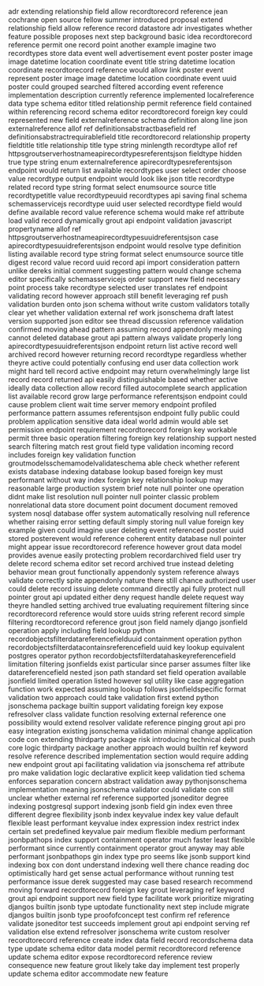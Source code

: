 adr extending relationship field allow recordtorecord reference jean cochrane open source fellow summer introduced proposal extend relationship field allow reference record datastore adr investigates whether feature possible proposes next step background basic idea recordtorecord reference permit one record point another example imagine two recordtypes store data event well advertisement event poster poster image image datetime location coordinate event title string datetime location coordinate recordtorecord reference would allow link poster event represent poster image image datetime location coordinate event uuid poster could grouped searched filtered according event reference implementation description currently reference implemented localreference data type schema editor titled relationship permit reference field contained within referencing record schema editor recordtorecord foreign key could represented new field externalreference schema definition along line json externalreference allof ref definitionsabstractbasefield ref definitionsabstractrequirablefield title recordtorecord relationship property fieldtitle title relationship title type string minlength recordtype allof ref httpsgroutserverhostnameapirecordtypesreferentsjson fieldtype hidden true type string enum externalreference apirecordtypesreferentsjson endpoint would return list available recordtypes user select order choose value recordtype output endpoint would look like json title recordtype related record type string format select enumsource source title recordtypetitle value recordtypeuuid recordtypes api saving final schema schemasservicejs recordtype uuid user selected recordtype field would define available record value reference schema would make ref attribute load valid record dynamically grout api endpoint validation javascript propertyname allof ref httpsgroutserverhostnameapirecordtypesuuidreferentsjson case apirecordtypesuuidreferentsjson endpoint would resolve type definition listing available record type string format select enumsource source title digest record value record uuid record api import consideration pattern unlike dereks initial comment suggesting pattern would change schema editor specifically schemasservicejs order support new field necessary point process take recordtype selected user translates ref endpoint validating record however approach still benefit leveraging ref push validation burden onto json schema without write custom validators totally clear yet whether validation external ref work jsonschema draft latest version supported json editor see thread discussion reference validation confirmed moving ahead pattern assuming record appendonly meaning cannot deleted database grout api pattern always validate properly long apirecordtypesuuidreferentsjson endpoint return list active record well archived record however returning record recordtype regardless whether theyre active could potentially confusing end user data collection work might hard tell record active endpoint may return overwhelmingly large list record record returned api easily distinguishable based whether active ideally data collection allow record filled autocomplete search application list available record grow large performance referentsjson endpoint could cause problem client wait time server memory endpoint profiled performance pattern assumes referentsjson endpoint fully public could problem application sensitive data ideal world admin would able set permission endpoint requirement recordtorecord foreign key workable permit three basic operation filtering foreign key relationship support nested search filtering match rest grout field type validation incoming record includes foreign key validation function groutmodelsschemamodelvalidateschema able check whether referent exists database indexing database lookup based foreign key must performant without way index foreign key relationship lookup may reasonable large production system brief note null pointer one operation didnt make list resolution null pointer null pointer classic problem nonrelational data store document point document document removed system nosql database offer system automatically resolving null reference whether raising error setting default simply storing null value foreign key example given could imagine user deleting event referenced poster uuid stored posterevent would reference coherent entity database null pointer might appear issue recordtorecord reference however grout data model provides avenue easily protecting problem recordarchived field user try delete record schema editor set record archived true instead deleting behavior mean grout functionally appendonly system reference always validate correctly spite appendonly nature there still chance authorized user could delete record issuing delete command directly api fully protect null pointer grout api updated either deny request handle delete request way theyre handled setting archived true evaluating requirement filtering since recordtorecord reference would store uuids string referent record simple filtering recordtorecord reference grout json field namely django jsonfield operation apply including field lookup python recordobjectsfilterdatareferencefielduuid containment operation python recordobjectsfilterdatacontainsreferencefield uuid key lookup equivalent postgres operator python recordobjectsfilterdatahaskeyreferencefield limitation filtering jsonfields exist particular since parser assumes filter like datareferencefield nested json path standard set field operation available jsonfield limited operation listed however sql utility like case aggregation function work expected assuming lookup follows jsonfieldspecific format validation two approach could take validation first extend python jsonschema package builtin support validating foreign key expose refresolver class validate function resolving external reference one possibility would extend resolver validate reference pinging grout api pro easy integration existing jsonschema validation minimal change application code con extending thirdparty package risk introducing technical debt push core logic thirdparty package another approach would builtin ref keyword resolve reference described implementation section would require adding new endpoint grout api facilitating validation via jsonschema ref attribute pro make validation logic declarative explicit keep validation tied schema enforces separation concern abstract validation away pythonjsonschema implementation meaning jsonschema validator could validate con still unclear whether external ref reference supported jsoneditor degree indexing postgresql support indexing jsonb field gin index even three different degree flexibility jsonb index keyvalue index key value default flexible least performant keyvalue index expression index restrict index certain set predefined keyvalue pair medium flexible medium performant jsonbpathops index support containment operator much faster least flexible performant since currently containment operator grout anyway may able performant jsonbpathops gin index type pro seems like jsonb support kind indexing box con dont understand indexing well there chance reading doc optimistically hard get sense actual performance without running test performance issue derek suggested may case based research recommend moving forward recordtorecord foreign key grout leveraging ref keyword grout api endpoint support new field type facilitate work prioritize migrating djangos builtin jsonb type uptodate functionality next step include migrate djangos builtin jsonb type proofofconcept test confirm ref reference validate jsoneditor test succeeds implement grout api endpoint serving ref validation else extend refresolver jsonschema write custom resolver recordtorecord reference create index data field record recordschema data type update schema editor data model permit recordtorecord reference update schema editor expose recordtorecord reference review consequence new feature grout likely take day implement test properly update schema editor accommodate new feature